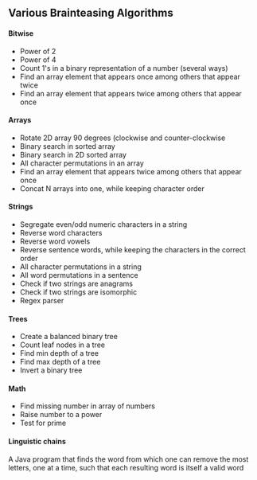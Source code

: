 ## Various Brainteasing Algorithms

#### Bitwise
* Power of 2
* Power of 4
* Count 1's in a binary representation of a number (several ways)
* Find an array element that appears once among others that appear twice
* Find an array element that appears twice among others that appear once

#### Arrays
* Rotate 2D array 90 degrees (clockwise and counter-clockwise
* Binary search in sorted array
* Binary search in 2D sorted array
* All character permutations in an array
* Find an array element that appears twice among others that appear once
* Concat N arrays into one, while keeping character order

#### Strings
* Segregate even/odd numeric characters in a string
* Reverse word characters
* Reverse word vowels
* Reverse sentence words, while keeping the characters in the correct order
* All character permutations in a string
* All word permutations in a sentence
* Check if two strings are anagrams
* Check if two strings are isomorphic
* Regex parser

#### Trees
* Create a balanced binary tree
* Count leaf nodes in a tree
* Find min depth of a tree
* Find max depth of a tree
* Invert a binary tree

#### Math
* Find missing number in array of numbers
* Raise number to a power
* Test for prime

#### Linguistic chains
A Java program that finds the word from which one can remove the most letters, one at a time, such that each resulting word is itself a valid word
